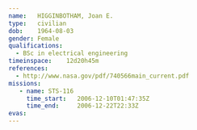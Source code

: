 ```yaml
---
name:	HIGGINBOTHAM, Joan E.
type:	civilian
dob:	1964-08-03
gender:	Female
qualifications:
  - BSc in electrical engineering
timeinspace:	12d20h45m
references:
  - http://www.nasa.gov/pdf/740566main_current.pdf
missions:
   - name: STS-116
     time_start:   2006-12-10T01:47:35Z
     time_end:     2006-12-22T22:33Z
evas:
---
```

